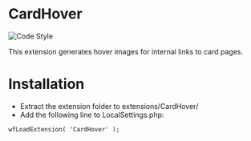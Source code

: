 # CardHover
![Code Style](https://github.com/Liquipedia/CardHover/workflows/Code%20Style/badge.svg)

This extension generates hover images for internal links to card pages.

# Installation
* Extract the extension folder to extensions/CardHover/
* Add the following line to LocalSettings.php:

```
wfLoadExtension( 'CardHover' );
```
